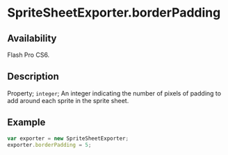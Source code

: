 # SpriteSheetExporter.borderPadding

## Availability

Flash Pro CS6.

## Description

Property; `integer`; An integer indicating the number of pixels of padding to add around each sprite in the sprite sheet.

## Example

```javascript
var exporter = new SpriteSheetExporter;
exporter.borderPadding = 5;
```
